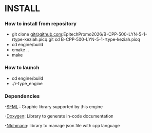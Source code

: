 # INSTALL

### How to install from repository

- git clone git@github.com:EpitechPromo2026/B-CPP-500-LYN-5-1-rtype-keziah.picq.git cd B-CPP-500-LYN-5-1-rtype-keziah.picq
- cd engine/build
- cmake ..
- make

 ### How to launch

- cd engine/build
- ./r-type_engine


### Dependencies

-[SFML](https://github.com/SFML/SFML) : Graphic library supported by this engine

-[Doxygen](https://github.com/doxygen/doxygen): Library to generate in-code documentation

-[Nlohmann](https://github.com/nlohmann/json): library to manage json.file with cpp language

